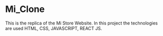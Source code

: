 # Mi_Clone
This is the replica of the Mi Store Website.
In this project the technologies are used HTML, CSS, JAVASCRIPT, REACT JS.
